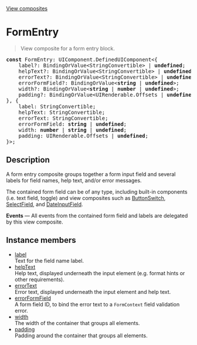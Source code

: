 [View composites](../index.md)

# FormEntry

> View composite for a form entry block.

<pre class="docgen_signature"><b>const</b> FormEntry: UIComponent.DefinedUIComponent&lt;{<br>    label?: BindingOrValue&lt;StringConvertible&gt; | <b>undefined</b>;<br>    helpText?: BindingOrValue&lt;StringConvertible&gt; | <b>undefined</b>;<br>    errorText?: BindingOrValue&lt;StringConvertible&gt; | <b>undefined</b>;<br>    errorFormField?: BindingOrValue&lt;<b>string</b> | <b>undefined</b>&gt;;<br>    width?: BindingOrValue&lt;<b>string</b> | <b>number</b> | <b>undefined</b>&gt;;<br>    padding?: BindingOrValue&lt;UIRenderable.Offsets | <b>undefined</b>&gt;;<br>}, {<br>    label: StringConvertible;<br>    helpText: StringConvertible;<br>    errorText: StringConvertible;<br>    errorFormField: <b>string</b> | <b>undefined</b>;<br>    width: <b>number</b> | <b>string</b> | <b>undefined</b>;<br>    padding: UIRenderable.Offsets | <b>undefined</b>;<br>}&gt;;</pre>

## Description

A form entry composite groups together a form input field and several labels for field names, help text, and/or error messages.

The contained form field can be of any type, including built-in components (i.e. text field, toggle) and view composites such as [ButtonSwitch](ButtonSwitch.md), [SelectField](SelectField.md), and [DateInputField](DateInputField.md).

**Events** — All events from the contained form field and labels are delegated by this view composite.

## Instance members

- [<!--{ref:property}-->label](FormEntry_label.md) \
    Text for the field name label.
- [<!--{ref:property}-->helpText](FormEntry_helpText.md) \
    Help text, displayed underneath the input element (e.g. format hints or other requirements).
- [<!--{ref:property}-->errorText](FormEntry_errorText.md) \
    Error text, displayed underneath the input element and help text.
- [<!--{ref:property}-->errorFormField](FormEntry_errorFormField.md) \
    A form field ID, to bind the error text to a `FormContext` field validation error.
- [<!--{ref:property}-->width](FormEntry_width.md) \
    The width of the container that groups all elements.
- [<!--{ref:property}-->padding](FormEntry_padding.md) \
    Padding around the container that groups all elements.
